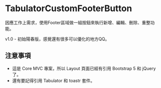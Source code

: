 # TabulatorCustomFooterButton
因應工作上需求，使用Footer區域做一組按鈕來執行新增、編輯、刪除、重整功能。

v1.0 - 初始陽春版，感覺還有很多可以優化的地方QQ。

## 注意事項
- 這是 Core MVC 專案，所以 Layout 頁面已經有引用 Bootstrap 5 和 jQuery 了。
- 還有要記得引用 Tabulator 和 toastr 套件。

